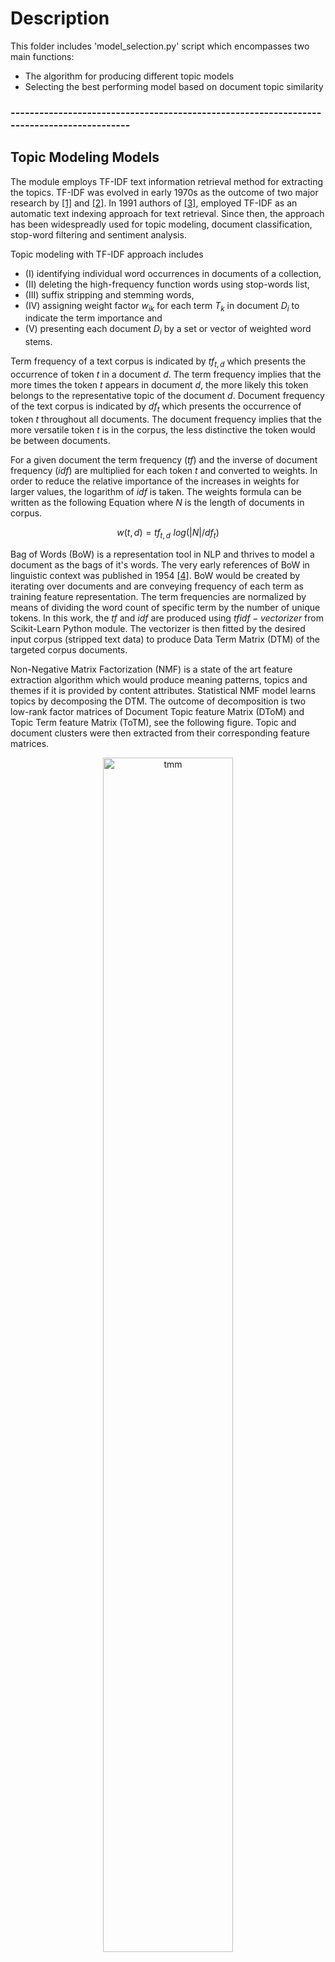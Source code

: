 
# Description
This folder includes 'model_selection.py' script which encompasses two main functions:
- The algorithm for producing different topic models 
- Selecting the best performing model based on document topic similarity 


### ------------------------------------------------------------------------------------------
## Topic Modeling Models
The module employs TF-IDF text information retrieval method for extracting the topics. TF-IDF was evolved in early 1970s as the outcome of two major research by [[1]](#1) and [[2]](#2). In 1991 authors of [[3]](#3), employed TF-IDF as an automatic text indexing approach for text retrieval. Since then, the approach has been widespreadly used for topic modeling, document classification, stop-word filtering and sentiment analysis. 

Topic modeling with TF-IDF approach includes 
- (I) identifying individual word occurrences in documents of a collection,
- (II) deleting the high-frequency function words using stop-words list,
- (III) suffix stripping and stemming words,
- (IV) assigning weight factor $w_{ik}$ for each term $T_{k}$ in document $D_{i}$ to indicate the term importance and
- (V) presenting each document $D_{i}$ by a set or vector of weighted word stems.  

Term frequency of a text corpus is indicated by $tf_{t,d}$ which presents the occurrence of token $t$ in a document $d$. The term frequency implies that the more times the token $t$ appears in document $d$, the more likely this token belongs to the representative topic of the document $d$. Document frequency of the text corpus is indicated by $df_{t}$ which presents the occurrence of token $t$ throughout all documents. The document frequency implies that the more versatile token $t$ is in the corpus, the less distinctive the token would be between documents.

For a given document the term frequency ($tf$) and the inverse of document frequency ($idf$) are multiplied for each token $t$ and converted to weights. In order to reduce the relative importance of the increases in weights for larger values, the logarithm of $idf$ is taken. The weights formula can be written as the following Equation where $N$ is the length of documents in corpus. 


$$
w(t,d) = tf_{t,d} \,\, log(\left |N \right |/df_{t})
$$

Bag of Words (BoW) is a representation tool in NLP and thrives to model a document as the bags of it's words. The very early references of BoW in linguistic context was published in 1954 [[4]](#4). BoW would be created by iterating over documents and are conveying frequency of each term as training feature representation. The term frequencies are normalized by means of dividing the word count of specific term by the number of unique tokens. In this work, the $tf$ and $idf$ are produced using $tfidf-vectorizer$ from Scikit-Learn Python module. The vectorizer is then fitted by the desired input corpus (stripped text data) to produce Data Term Matrix (DTM) of the targeted corpus documents.

Non-Negative Matrix Factorization (NMF) is a state of the art feature extraction algorithm which would produce meaning patterns, topics and themes if it is provided by content attributes. Statistical NMF model learns topics by decomposing the DTM. The outcome of decomposition is two low-rank factor matrices of Document Topic feature Matrix (DToM) and Topic Term feature Matrix (ToTM), see the following figure. Topic and document clusters were then extracted from their corresponding feature matrices.


<figure>
<center>
  <img src="./imgs/dtm.png" alt="tmm" style="width:70%">
  </center>
</figure>


In this research, NMF is built using NMF object from Scikit-Learn decomposition module in Python. The object is built for user specified number of topics and Non-negative Double Singular Value Decomposition (NNDSVD) initialization. The decomposing object is then fitted on corpus $DTM$ which produces the topics, their corresponding documents and terms.


Different topic models were produced using various Ngram-Ranges. The software allows the user to input the M = Max-Ngram-Range they desire. According to M = Max-Ngram-Range  


<figure>
<center>
  <img src="./imgs/0.png" alt="tmm" style="width:70%">
  </center>
</figure>

The topic models were produced employing different Ngram-range models. to choose the best performing model, a quantitative topic model analysis is proposed and detailed in the following subsection.   


### ------------------------------------------------------------------------------------------
## Model Selection 
The challenge is to identify a model in which topics and documents are well coherent; so the topic model conveys a clear communication purpose and meaning to the reader [[5]](#5). Moreover, the coherence will represent text integration as a whole [[6]](#6). 

Would topic modeling be considered as an unsupervised clustering algorithm, the problem of quantitative evaluation could be translated into internal clustering validation. The study herein measures Distance Weighted Cosine Similarity (DWCS) between extracted topics and their most relevant documents in N-dimensional Vector Space Model (VSM). 

For the ease of visualization, let Cosine similarity property to be the inverse of distance; the shorter the distance, the higher similarity. Having this visualization concept in mind, The following Figure represents similarity of projected topics and their three relevant documents in 2-D. 


The closer (higher cosine similarity) the topic and it's most relevant documents are, the higher similarity and coherence exists in topic models; hence a more efficient model is returned. The following Figure represent two models; which (a) Model\_I extracted more coherent topics comparing to (b) Model\_II. 

<figure>
<center>
  <img src="./imgs/3.png" alt="dts" style="width:70%">
  </center>
</figure>

Queries are vector constructs built upon common dictionary of tokens from a single topic or document. As the query vector is derived from common dictionary it inherits the tokens IDs from common dictionary and maps it to count/ frequency of token in the text (topic/ document). 

Examples of query\_topic and query\_document from our database can be found in the following Figure. The query frequencies define the weight of vectors, where it's indices play a roll in determining VSM dimension. 


<figure>
<center>
  <img src="./imgs/4.png" alt="qex" style="width:70%">
  </center>
</figure>

Topic models' coherence is reported while document topic similarities are averaged over all pairs of query\_topic and query\_document of the investigated model. 

Each model's similarity index is then stored in the data frame for further comparison and plotting purposes. 

The models with highest and lowest similarity indexes are returned.

The algorithm for Model Selection of is presented in the following. 

<figure>
<center>
  <img src="./imgs/1.png" alt="tms" style="width:70%">
  </center>
</figure>



### ------------------------------------------------------------------------------------------
## The Script:  _model_selection.py_

DocTopicSim class is created to perform major topic modeling experiments as follows:

- Topic Models for a different range of n-grams are produced,

- N-Top-Related-Documents for each extracted topic is determined,

- The similarity between each pair of "N-Top-Related-Document" and "Corresponding-Topic" is calculated


- The tfidf_doc_topic_sim() method returns a descriptive DataFrame of corpus include columns = ['Model', 'Num_Topics', 'Extracted_Topics', 'Relevant_Docs', 'Strip_text_of_doc', 'Doc_Topic_Similarity'] 

- The average Ndoc-topic similarity for each experimented model is plotted. 
        

INPUT:
> The input for the class requires:
  - orig_msg_content
  - strip_text
  - ngram_range
  - StopWords text file
  - Number of topics: ntopics
  - Number of terms per topic: nterms
  - Number of relevant documnets to be assigned from each extracted topic: ndocs

OUTPUT:
> Calling tfidf_doc_topic_sim() function on DocTopicSim-class-object will store a DataFrame in class.df variable which includes the following content in columns: 
  - 'Model'
  - Num_Topics'
  - 'Extracted_Topics'
  - 'Relevant_Docs'
  - 'Strip_text_of_doc'
  - 'Doc_Topic_Similarity'
                                                                                
> Calling plot_similarity_for_models() function on DocTopicSim-class-object which is trained using tfidf_doc_topic_sim() will plot the average similarity which is achieved for each trained model.  


### ---------------------------------------------
## References
<a id="1">[1]</a> 
Luhn, H.P. 
The automatic creation of literature abstracts. 
IBM Journal of research and development 2(2), 159–165 (1958).

<a id="2">[2]</a> 
Jones, K.S.: Index term weighting. Information storage and retrieval 9(11), 619–
633 (1973).

<a id="3">[3]</a> 
Salton, G.: Developments in automatic text retrieval. science 253(5023), 974–980 (1991). 

<a id="4">[4]</a> 
Harris, Z.S.: Distributional structure. Word 10(2-3), 146–162 (1954)

<a id="5">[5]</a> 
Wolf, F., Gibson, E.: Representing discourse coherence: A corpus-based study.
Computational linguistics 31(2), 249–287 (2005)

<a id="6">[6]</a> 
amberg, B.: What makes a text coherent? College composition and communica-
tion 34(4), 417–429 (1983)